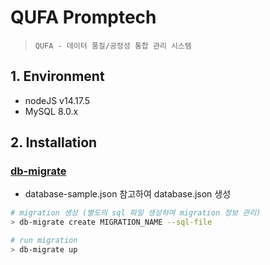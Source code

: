 # QUFA Promptech

> `QUFA - 데이터 품질/공정성 통합 관리 시스템`

## 1. Environment

- nodeJS v14.17.5
- MySQL 8.0.x

## 2. Installation

### [db-migrate](https://github.com/db-migrate/node-db-migrate#readme)

- database-sample.json 참고하여 database.json 생성

```sh
# migration 생성 (별도의 sql 파일 생성하여 migration 정보 관리)
> db-migrate create MIGRATION_NAME --sql-file

# run migration
> db-migrate up
```
